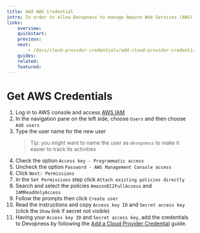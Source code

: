 ```yaml
---
title: Add AWS Credential
intro: In order to allow Devopness to manage Amazon Web Services (AWS) resources on your behalf, IAM user security credentials have to be provided.
links:
    overview:
    quickstart:
    previous:
    next:
        - /docs/cloud-provider-credentials/add-cloud-provider-credential
    guides:
    related:
    featured:
---
```


# Get AWS Credentials

1. Log in to AWS console and access [AWS IAM](https://docs.aws.amazon.com/iam/)
1. In the navigation pane on the left side, choose `Users` and then choose `Add users`
1. Type the user name for the new user
    > Tip: you might want to name the user as `devopness` to make it easier to track its activities
1. Check the option `Access key - Programmatic access`
1. Uncheck the option `Password - AWS Management Console access`
1. Click `Next: Permissions`
1. In the `Set Permissions` step click `Attach existing policies directly`
1. Search and select the policies `AmazonEC2FullAccess` and `IAMReadOnlyAccess`
1. Follow the prompts then click `Create user`
1. Read the instructions and copy `Access key ID` and `Secret access key` (click the `Show` link if secret not visible)
1. Having your `Access key ID` and `Secret access key`, add the credentials to Devopness by following the [Add a Cloud Provider Credential](../add-cloud-provider-credential) guide.
